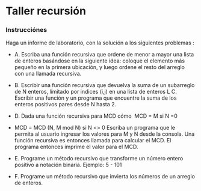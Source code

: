 # Taller recursión 
### Instrucciónes

Haga un informe de laboratorio, con la solución a los siguientes problemas :


* A. Escriba una función recursiva que ordene de menor a mayor una lista de enteros basándose en la siguiente idea: coloque el elemento más pequeño en la primera ubicación, y luego ordene el resto del arreglo con una llamada recursiva.
​

* B. Escribir una función recursiva que devuelva la suma de un subarreglo de N enteros, límitado por indices (i,j)  en una lista de enteros L
C. Escribir una función y un programa que encuentre la suma de los enteros positivos pares desde N hasta 2.

* D. Dada una función recursiva para MCD cómo
​
MCD = M si N =0
* MCD = MCD (N, M mod N) si N <> 0
Escriba un programa que le permita al usuario ingresar los valores para M y N desde la consola. Una función recursiva es entonces llamada para calcular el MCD. El programa entonces imprime el valor para el MCD.

* E. Programe un método recursivo que transforme un número entero positivo a notación binaria.
Ejemplo: 5 - 101


* F. Programe un método recursivo que invierta los números de un arreglo de enteros.